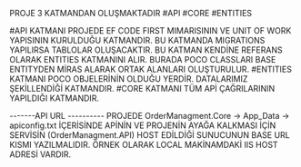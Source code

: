 
PROJE 3 KATMANDAN OLUŞMAKTADIR
#API
#CORE
#ENTITIES

#API KATMANI 
  PROJEDE EF CODE FIRST MIMARISININ VE UNIT OF WORK YAPISININ KURULDUĞU KATMANDIR.
  BU KATMANDA MIGRATIONS YAPILIRSA TABLOLAR OLUŞACAKTIR. BU KATMAN KENDİNE REFERANS OLARAK
  ENTITIES KATMANINI ALIR. BURADA POCO CLASSLARI BASE ENTITYDEN MİRAS ALARAK ORTAK ALANLARI OLUŞTURULUR.
#ENTITIES KATMANI
  POCO OBJELERİNİN OLDUĞU YERDİR. DATALARIMIZ ŞEKİLLENDİĞİ KATMANDIR.
#CORE KATMANI
  TÜM APİ ÇAĞRILARININ YAPILDIĞI KATMANDIR.

-------API URL ----------
PROJEDE OrderManagment.Core -> App_Data -> apiconfig.txt İÇERİSİNDE
APİNİN VE PROJENİN AYAĞA KALKMASI İÇİN  SERVİSİN (OrderManagment.API) HOST EDİLDİĞİ SUNUCUNUN BASE URL KISMI YAZILMALIDIR.
ÖRNEK OLARAK LOCAL MAKİNAMDAKİ IIS HOST ADRESİ VARDIR.

  
